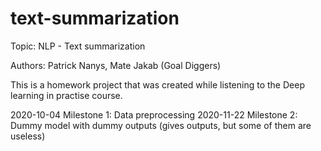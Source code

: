 # text-summarization

Topic: NLP - Text summarization

Authors: Patrick Nanys, Mate Jakab (Goal Diggers)

This is a homework project that was created while listening to the Deep learning in practise course.

2020-10-04 Milestone 1: Data preprocessing
2020-11-22 Milestone 2: Dummy model with dummy outputs (gives outputs, but some of them are useless)
